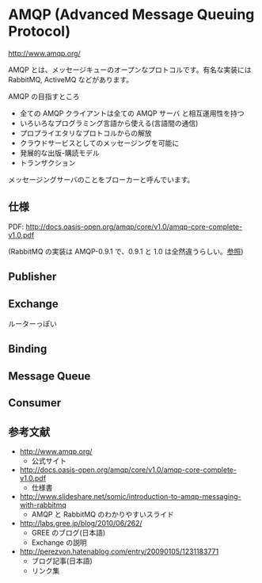 AMQP (Advanced Message Queuing Protocol)
========================================

http://www.amqp.org/

AMQP とは、メッセージキューのオープンなプロトコルです。有名な実装には RabbitMQ, ActiveMQ などがあります。

AMQP の目指すところ

- 全ての AMQP クライアントは全ての AMQP サーバ と相互運用性を持つ
- いろいろなプログラミング言語から使える(言語間の通信)
- プロプライエタリなプロトコルからの解放
- クラウドサービスとしてのメッセージングを可能に
- 発展的な出版-購読モデル
- トランザクション

メッセージングサーバのことをブローカーと呼んでいます。

仕様
----

PDF: http://docs.oasis-open.org/amqp/core/v1.0/amqp-core-complete-v1.0.pdf

(RabbitMQ の実装は AMQP-0.9.1 で、0.9.1 と 1.0 は全然違うらしい。[参照](https://www.rabbitmq.com/specification.html))


Publisher
---------

Exchange
--------

ルーターっぽい

Binding
-------

Message Queue
-------------

Consumer
--------


参考文献
--------

- http://www.amqp.org/
  - 公式サイト
- http://docs.oasis-open.org/amqp/core/v1.0/amqp-core-complete-v1.0.pdf
  - 仕様書
- http://www.slideshare.net/somic/introduction-to-amqp-messaging-with-rabbitmq
  - AMQP と RabbitMQ のわかりやすいスライド
- http://labs.gree.jp/blog/2010/06/262/
  - GREE のブログ(日本語)
  - Exchange の説明
- http://perezvon.hatenablog.com/entry/20090105/1231183771
  - ブログ記事(日本語)
  - リンク集
